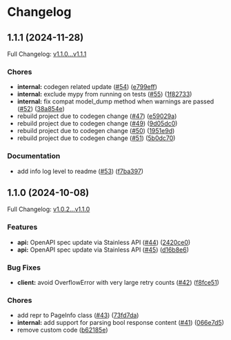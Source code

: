 # Changelog

## 1.1.1 (2024-11-28)

Full Changelog: [v1.1.0...v1.1.1](https://github.com/lumalabs/lumaai-python/compare/v1.1.0...v1.1.1)

### Chores

* **internal:** codegen related update ([#54](https://github.com/lumalabs/lumaai-python/issues/54)) ([e799eff](https://github.com/lumalabs/lumaai-python/commit/e799efff8b54359b6f065c704a283f336037c0b2))
* **internal:** exclude mypy from running on tests ([#55](https://github.com/lumalabs/lumaai-python/issues/55)) ([1f82733](https://github.com/lumalabs/lumaai-python/commit/1f827331631f05ebefabf372398536a75291b658))
* **internal:** fix compat model_dump method when warnings are passed ([#52](https://github.com/lumalabs/lumaai-python/issues/52)) ([38a854e](https://github.com/lumalabs/lumaai-python/commit/38a854ecee6fcf8373d0c024242b6949e5fb11b4))
* rebuild project due to codegen change ([#47](https://github.com/lumalabs/lumaai-python/issues/47)) ([e59029a](https://github.com/lumalabs/lumaai-python/commit/e59029af7a089ae322f230365309b76579a4e336))
* rebuild project due to codegen change ([#49](https://github.com/lumalabs/lumaai-python/issues/49)) ([9d05dc0](https://github.com/lumalabs/lumaai-python/commit/9d05dc05ba43a236d369c75926f199d31df17d46))
* rebuild project due to codegen change ([#50](https://github.com/lumalabs/lumaai-python/issues/50)) ([1951e9d](https://github.com/lumalabs/lumaai-python/commit/1951e9d82921d41675d32e4e0406fae05e4c20eb))
* rebuild project due to codegen change ([#51](https://github.com/lumalabs/lumaai-python/issues/51)) ([5b0dc70](https://github.com/lumalabs/lumaai-python/commit/5b0dc702a4394e9ae3d5d32c1c14066e091f1f28))


### Documentation

* add info log level to readme ([#53](https://github.com/lumalabs/lumaai-python/issues/53)) ([f7ba397](https://github.com/lumalabs/lumaai-python/commit/f7ba397b039b460ee377b6eddd5c5c6f2fa7487f))

## 1.1.0 (2024-10-08)

Full Changelog: [v1.0.2...v1.1.0](https://github.com/lumalabs/lumaai-python/compare/v1.0.2...v1.1.0)

### Features

* **api:** OpenAPI spec update via Stainless API ([#44](https://github.com/lumalabs/lumaai-python/issues/44)) ([2420ce0](https://github.com/lumalabs/lumaai-python/commit/2420ce0da8c9b46a37f85344df7ca090e3118f5b))
* **api:** OpenAPI spec update via Stainless API ([#45](https://github.com/lumalabs/lumaai-python/issues/45)) ([d16b8e6](https://github.com/lumalabs/lumaai-python/commit/d16b8e6d783510924e90faab1ed0967bb060d604))


### Bug Fixes

* **client:** avoid OverflowError with very large retry counts ([#42](https://github.com/lumalabs/lumaai-python/issues/42)) ([f8fce51](https://github.com/lumalabs/lumaai-python/commit/f8fce51fad45155c26999b9eaca3616e770fd98d))


### Chores

* add repr to PageInfo class ([#43](https://github.com/lumalabs/lumaai-python/issues/43)) ([73fd7da](https://github.com/lumalabs/lumaai-python/commit/73fd7dac856b86587968807d5d26a5c0923c9161))
* **internal:** add support for parsing bool response content ([#41](https://github.com/lumalabs/lumaai-python/issues/41)) ([066e7d5](https://github.com/lumalabs/lumaai-python/commit/066e7d5343adbfa2dd91323e8ce0111c5e169d3a))
* remove custom code ([b62185e](https://github.com/lumalabs/lumaai-python/commit/b62185ec6ff7e4ffe398053ffb63a370dcdaa500))
